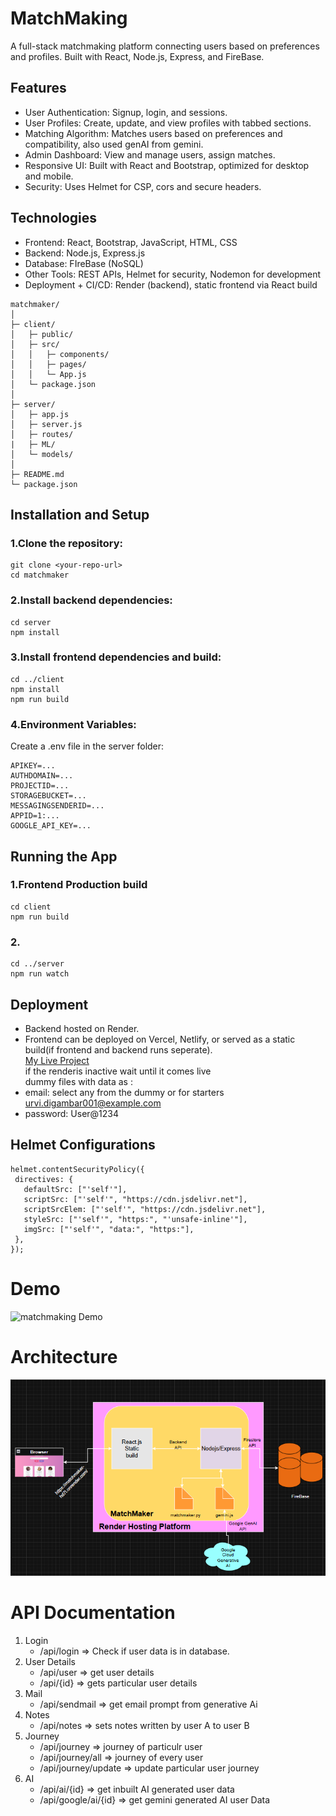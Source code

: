 # MatchMaking
A full-stack matchmaking platform connecting users based on preferences and profiles. Built with React, Node.js, Express, and FireBase.

## Features
- User Authentication: Signup, login, and sessions.
- User Profiles: Create, update, and view profiles with tabbed sections.
- Matching Algorithm: Matches users based on preferences and compatibility, also used genAI from gemini.
- Admin Dashboard: View and manage users, assign matches.
- Responsive UI: Built with React and Bootstrap, optimized for desktop and mobile.
- Security: Uses Helmet for CSP, cors and secure headers.

## Technologies
- Frontend: React, Bootstrap, JavaScript, HTML, CSS
- Backend: Node.js, Express.js
- Database: FIreBase (NoSQL)
- Other Tools: REST APIs, Helmet for security, Nodemon for development
- Deployment + CI/CD: Render (backend), static frontend via React build

```
matchmaker/
│
├─ client/                  
│   ├─ public/              
│   ├─ src/
│   │   ├─ components/     
│   │   ├─ pages/           
│   │   └─ App.js
│   └─ package.json
│
├─ server/                 
│   ├─ app.js            
│   ├─ server.js           
│   ├─ routes/
|   ├─ ML/              
│   └─ models/             
│
├─ README.md
└─ package.json
```

## Installation and Setup
### 1.Clone the repository:
```
git clone <your-repo-url>
cd matchmaker
```
### 2.Install backend dependencies:
```
cd server
npm install
```
### 3.Install frontend dependencies and build:
```
cd ../client
npm install
npm run build
```
### 4.Environment Variables:
Create a .env file in the server folder:
```
APIKEY=...
AUTHDOMAIN=...
PROJECTID=...
STORAGEBUCKET=...
MESSAGINGSENDERID=...
APPID=1:...
GOOGLE_API_KEY=...
```
## Running the App
### 1.Frontend Production build
```
cd client
npm run build
```
### 2.
```
cd ../server
npm run watch
```

## Deployment
- Backend hosted on Render.<br>
- Frontend can be deployed on Vercel, Netlify, or served as a static build(if frontend and backend runs seperate).<br>
 [My Live Project](https://matchmaker-hd7l.onrender.com/login)<br>
 if the renderis inactive wait until it comes live<br>
 dummy files with data as :<br>
 - email: select any from the dummy or for starters urvi.digambar001@example.com
 - password: User@1234

 ## Helmet Configurations
 ```
helmet.contentSecurityPolicy({
  directives: {
    defaultSrc: ["'self'"],
    scriptSrc: ["'self'", "https://cdn.jsdelivr.net"],
    scriptSrcElem: ["'self'", "https://cdn.jsdelivr.net"],
    styleSrc: ["'self'", "https:", "'unsafe-inline'"],
    imgSrc: ["'self'", "data:", "https:"],
  },
});
```
# Demo
![matchmaking Demo](ezyZip.gif)

# Architecture
![matchmaker architecture](matchmakerArchitecture.png)

# API Documentation
1. Login
   - /api/login => Check if user data is in database.
2. User Details
   - /api/user => get user details
   - /api/{id} => gets particular user details
3. Mail
   - /api/sendmail => get email prompt from generative Ai
4. Notes
   - /api/notes => sets notes written by user A to user B
5. Journey
   - /api/journey => journey of particulr user
   - /api/journey/all => journey of every user
   - /api/journey/update => update particular user journey
6. AI
   - /api/ai/{id} => get inbuilt AI generated user data
   - /api/google/ai/{id} => get gemini generated AI user Data
